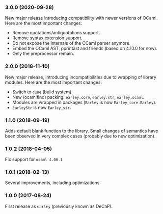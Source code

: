 ### 3.0.0 (2020-09-28)

New major release introducing compatibility with newer versions of OCaml.
Here are the most important changes:
 - Remove quotations/antiquotations support.
 - Remove syntax extension support.
 - Do not expose the internals of the OCaml parser anymore.
 - Embed the OCaml AST, pprintast and friends (based on 4.10.0 for now).
 - Only the preprocessor remain.

### 2.0.0 (2018-11-10)

New major release, introducing incompatibilities due to wrapping of library
modules. Here are the most important changes:
 - Switch to `dune` (build system).
 - New (ocamlfind) packing: `earley.core`, `earley.str`, `earley.ocaml`.
 - Modules are wrapped in packages (`Earley` is now `Earley_core.Earley`).
 - `EarleyStr` is now `Earley_str`.

### 1.1.0 (2018-09-19)

Adds default blank function to the library. Small changes of semantics have
been observed in very complex cases (probably due to new optimization).

### 1.0.2 (2018-04-05)

Fix support for `ocaml 4.06.1`

### 1.0.1 (2018-02-13)

Several improvements, including optimizations.

### 1.0.0 (2017-08-24)

First release as `earley` (previously known as DeCaP).
